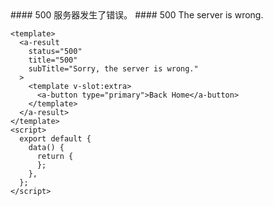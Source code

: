 <cn>
#### 500
服务器发生了错误。
</cn>

<us>
#### 500
The server is wrong.
</us>

```tpl
<template>
  <a-result 
    status="500"
    title="500"
    subTitle="Sorry, the server is wrong."
  >
    <template v-slot:extra>
      <a-button type="primary">Back Home</a-button>
    </template>
  </a-result>
</template>
<script>
  export default {
    data() {
      return {
      };
    },
  };
</script>
```
